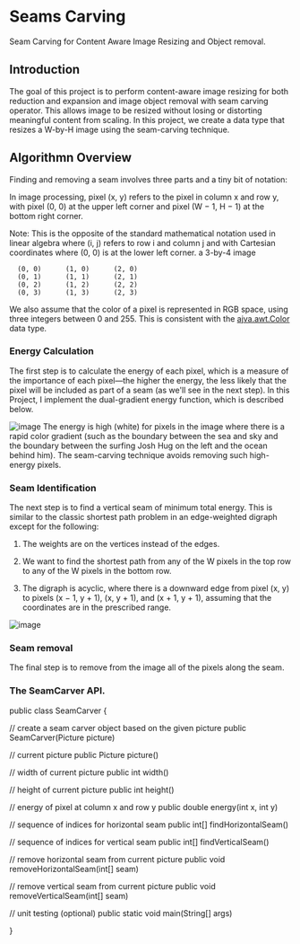 
# Seams Carving 

Seam Carving for Content Aware Image Resizing and Object removal. 


## Introduction 

The goal of this project is to perform content-aware image resizing for both reduction and expansion and image object removal with seam carving operator. This allows image to be resized without losing or distorting meaningful content from scaling. In this project, we create a data type that resizes a W-by-H image using the seam-carving technique. 


## Algorithmn Overview 
Finding and removing a seam involves three parts and a tiny bit of notation:

In image processing, pixel (x, y) refers to the pixel in column x and row y, with pixel (0, 0) at the upper left corner and pixel (W − 1, H − 1) at the bottom right corner.  

Note: This is the opposite of the standard mathematical notation used in linear algebra where (i, j) refers to row i and column j and with Cartesian coordinates where (0, 0) is at the lower left corner.
a 3-by-4 image

      (0, 0)  	  (1, 0)  	  (2, 0)  
      (0, 1)  	  (1, 1)  	  (2, 1)  
      (0, 2)  	  (1, 2)  	  (2, 2)  
      (0, 3)  	  (1, 3)  	  (2, 3)  

We also assume that the color of a pixel is represented in RGB space, using three integers between 0 and 255. This is consistent with the [ajva.awt.Color](https://docs.oracle.com/javase/7/docs/api/java/awt/Color.html) data type.

### Energy Calculation
The first step is to calculate the energy of each pixel, which is a measure of the importance of each pixel—the higher the energy, the less likely that the pixel will be included as part of a seam (as we'll see in the next step). In this Project, I implement the dual-gradient energy function, which is described below.

![image](https://user-images.githubusercontent.com/93239793/212788687-f54b41d2-6fe6-4382-a8f4-e713a2428333.png)
The energy is high (white) for pixels in the image where there is a rapid color gradient (such as the boundary between the sea and sky and the boundary between the surfing Josh Hug on the left and the ocean behind him). The seam-carving technique avoids removing such high-energy pixels.

### Seam Identification 
The next step is to find a vertical seam of minimum total energy. This is similar to the classic shortest path problem in an edge-weighted digraph except for the following:

1. The weights are on the vertices instead of the edges.
 
2. We want to find the shortest path from any of the W pixels in the top row to any of the W pixels in the bottom row.
 
3. The digraph is acyclic, where there is a downward edge from pixel (x, y) to pixels (x − 1,   y + 1), (x, y + 1), and (x + 1, y + 1), assuming that the coordinates are in the    prescribed range.

![image](https://user-images.githubusercontent.com/93239793/212789158-93dd400d-5731-4c2a-9dd8-0fc90990fd37.png)

### Seam removal
The final step is to remove from the image all of the pixels along the seam.

### The SeamCarver API.

public class SeamCarver {

   // create a seam carver object based on the given picture
   public SeamCarver(Picture picture)

   // current picture
   public Picture picture()

   // width of current picture
   public int width()

   // height of current picture
   public int height()

   // energy of pixel at column x and row y
   public double energy(int x, int y)

   // sequence of indices for horizontal seam
   public int[] findHorizontalSeam()

   // sequence of indices for vertical seam
   public int[] findVerticalSeam()

   // remove horizontal seam from current picture
   public void removeHorizontalSeam(int[] seam)

   // remove vertical seam from current picture
   public void removeVerticalSeam(int[] seam)

   //  unit testing (optional)
   public static void main(String[] args)

}


